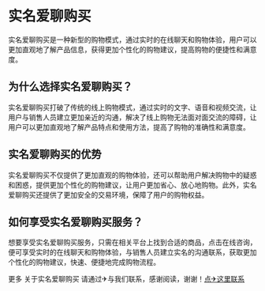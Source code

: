 # 实名爱聊购买

实名爱聊购买是一种新型的购物模式，通过实时的在线聊天和购物体验，用户可以更加直观地了解产品信息，获得更加个性化的购物建议，提高购物的便捷性和满意度。

## 为什么选择实名爱聊购买？

实名爱聊购买打破了传统的线上购物模式，通过实时的文字、语音和视频交流，让用户与销售人员建立更加亲近的沟通，解决了线上购物无法面对面交流的障碍，让用户可以更加直观地了解产品特点和使用方法，提高了购物的准确性和满意度。

## 实名爱聊购买的优势

实名爱聊购买不仅提供了更加直观的购物体验，还可以帮助用户解决购物中的疑惑和困惑，提供更加个性化的购物建议，让用户更加省心、放心地购物。此外，实名爱聊购买还提供了更加安全的交易环境，保障了用户的购物权益。

## 如何享受实名爱聊购买服务？

想要享受实名爱聊购买服务，只需在相关平台上找到合适的商品，点击在线咨询，便可享受实时的在线聊天和购物体验，与销售人员建立实名的沟通联系，获取更加个性化的购物建议，快速、便捷地完成购物流程。

更多 关于实名爱聊购买 请通过✈与我们联系，感谢阅读，谢谢！[点✈这里联系](https://ww.k02.cc)
